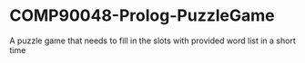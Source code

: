 # COMP90048-Prolog-PuzzleGame
A puzzle game that needs to fill in the slots with provided word list in a short time
